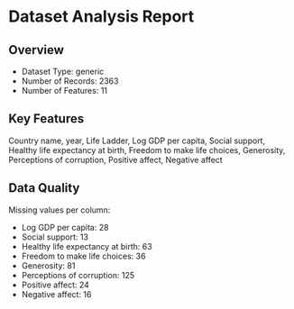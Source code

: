 # Dataset Analysis Report

## Overview
- Dataset Type: generic
- Number of Records: 2363
- Number of Features: 11

## Key Features
Country name, year, Life Ladder, Log GDP per capita, Social support, Healthy life expectancy at birth, Freedom to make life choices, Generosity, Perceptions of corruption, Positive affect, Negative affect

## Data Quality
Missing values per column:
- Log GDP per capita: 28
- Social support: 13
- Healthy life expectancy at birth: 63
- Freedom to make life choices: 36
- Generosity: 81
- Perceptions of corruption: 125
- Positive affect: 24
- Negative affect: 16
